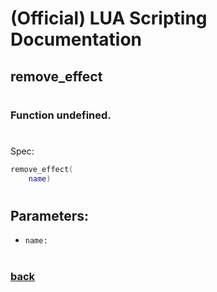 
# (Official) LUA Scripting Documentation

## remove_effect
#
### Function undefined.
#
Spec:
```lua
remove_effect(
	name)
```
#
## Parameters:
- `name:` 
#
### [back](../other)
